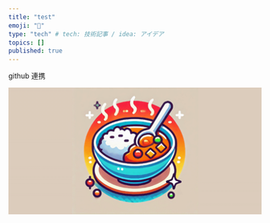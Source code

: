 ```yaml
---
title: "test"
emoji: "🍛"
type: "tech" # tech: 技術記事 / idea: アイデア
topics: []
published: true
---
```


github 連携

![](/images/curry_everyday.png)


